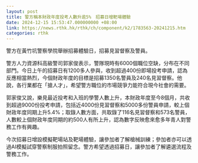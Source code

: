```yaml
---
layout: post
title: 警方稱本財政年度投考人數升逾5%　招募日增靶場體驗
date: 2024-12-15 15:53:47.000000000 +08:00
link: https://news.rthk.hk/rthk/ch/component/k2/1783563-20241215.htm
categories: rthk
---
```


警方在黃竹坑警察學院舉辦招募體驗日，招募見習督察及警員。

警方人力資源科高級警司郭家俊表示，警隊現時有6000個職位空缺，分布在不同部門。今日上午的招募日有1200多人參與，收到超過400份即場投考申請，認為反應相當熱烈，今個財政年度的目標是招募1350名警員及240名見習督察。他說，各行業都在「搶人才」，希望警方職位的市場競爭力能符合現今社會的需要。

郭家俊又說，樂見最近投考和入班的學警人數上升，本財政年度至今8個月，共收到超過9000份投考申請，包括近4000份見習督察和5000多份警員申請，較上個財政年度同期上升5.4%；取錄人數方面，共取錄了116名見習督察和573名警員，人數較上個財政年度同期的約500人有所上升，認為數字反映愈來愈多年青人對警務工作有興趣。

今次招募日增設模擬靶場站及靶場體驗，讓參加者了解槍械訓練；參加者亦可以透過AI模擬試穿警察制服拍照留念。警方希望透過招募日，讓參加者了解遴選流程及警務工作。
